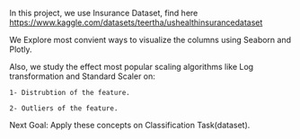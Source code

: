 In this project, we use Insurance Dataset, find here https://www.kaggle.com/datasets/teertha/ushealthinsurancedataset

We Explore most convient ways to visualize the columns using Seaborn and Plotly.

Also, we study the effect most popular scaling algorithms like Log transformation and Standard Scaler on:

    1- Distrubtion of the feature.
    
    2- Outliers of the feature.
    
Next Goal: Apply these concepts on Classification Task(dataset).
